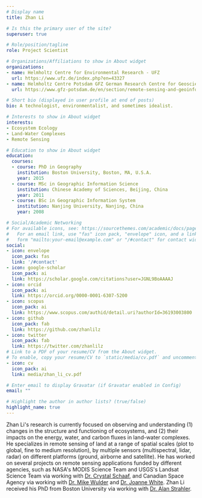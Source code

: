 ```yaml
---
# Display name
title: Zhan Li 

# Is this the primary user of the site?
superuser: true

# Role/position/tagline
role: Project Scientist 

# Organizations/Affiliations to show in About widget
organizations:
- name: Helmholtz Centre for Environmental Research - UFZ
  url: https://www.ufz.de/index.php?en=43327
- name: Helmholtz Centre Potsdam GFZ German Research Centre for Geosciences
  url: https://www.gfz-potsdam.de/en/section/remote-sensing-and-geoinformatics/overview/

# Short bio (displayed in user profile at end of posts)
bio: A technologist, environmentalist, and sometimes idealist. 

# Interests to show in About widget
interests:
- Ecosystem Ecology
- Land-Water Complexes
- Remote Sensing

# Education to show in About widget
education:
  courses:
  - course: PhD in Geography
    institution: Boston University, Boston, MA, U.S.A.
    year: 2015
  - course: MSc in Geographic Information Science
    institution: Chinese Academy of Sciences, Beijing, China
    year: 2011
  - course: BSc in Geographic Information System
    institution: Nanjing University, Nanjing, China
    year: 2008

# Social/Academic Networking
# For available icons, see: https://sourcethemes.com/academic/docs/page-builder/#icons
#   For an email link, use "fas" icon pack, "envelope" icon, and a link in the
#   form "mailto:your-email@example.com" or "/#contact" for contact widget.
social:
- icon: envelope
  icon_pack: fas
  link: '/#contact'
- icon: google-scholar
  icon_pack: ai
  link: https://scholar.google.com/citations?user=JGNL9BoAAAAJ
- icon: orcid
  icon_pack: ai
  link: https://orcid.org/0000-0001-6307-5200
- icon: scopus
  icon_pack: ai
  link: https://www.scopus.com/authid/detail.uri?authorId=36193003800
- icon: github
  icon_pack: fab
  link: https://github.com/zhanlilz
- icon: twitter
  icon_pack: fab
  link: https://twitter.com/zhanlilz
# Link to a PDF of your resume/CV from the About widget.
# To enable, copy your resume/CV to `static/media/cv.pdf` and uncomment the lines below.
- icon: cv
  icon_pack: ai
  link: media/zhan_li_cv.pdf

# Enter email to display Gravatar (if Gravatar enabled in Config)
email: ""

# Highlight the author in author lists? (true/false)
highlight_name: true
---
```

Zhan Li's research is currently focused on observing and understanding (1)
changes in the structure and functioning of ecosystems, and (2) their impacts on
the energy, water, and carbon fluxes in land-water complexes. He specializes in
remote sensing of land at a range of spatial scales (plot to global, fine to
medium resolution), by multiple sensors (multispectral, lidar, radar) on
different platforms (ground, airborne and satellite). He has worked on several
projects on remote sensing applications funded by different agencies, such as
NASA's MODIS Science Team and USGS's Landsat Science Team via working with [Dr.
Crystal Schaaf](https://www.umb.edu/spectralmass), and Canadian Space Agency via
working with [Dr. Mike
Wulder](https://www.researchgate.net/profile/Michael-Wulder) and [Dr. Joanne
White](https://www.researchgate.net/profile/Joanne-White). Zhan Li received his
PhD from Boston University via working with [Dr. Alan
Strahler](http://www.bu.edu/earth/people/faculty/alan-h-strahler/).